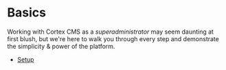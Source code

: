 # Basics

Working with Cortex CMS as a _superadministrator_ may seem daunting at first blush, but we're here to walk you through every step and demonstrate the simplicity & power of the platform.

* [Setup](setup.md)



